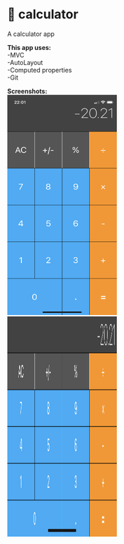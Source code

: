 # 🧮 calculator<br/>
A calculator app<br/>

**This app uses:**<br/>
-MVC<br/>
-AutoLayout<br/>
-Computed properties<br/>
-Git<br/>

**Screenshots:**<br/>
<img src="Screenshots/calculator-1.PNG" width="250" height="500"/><br/> 
<img src="Screenshots/calculator-2.PNG" width="250" height="500"/><br/>
